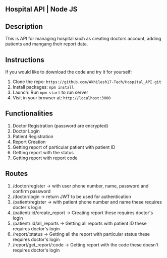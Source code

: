 ## Hospital API | Node JS

## Description

This is API for managing hospital such as creating doctors account, adding patients and mangang their report data.

## Instructions

If you would like to download the code and try it for yourself:

1. Clone the repo: `https://github.com/Akhilesh17-Tech/Hospital_API.git`
2. Install packages: `npm install`
3. Launch: Run `npm start` to run server
4. Visit in your browser at: `http://localhost:3000`

## Functionalities

1. Doctor Registration (password are encrypted)
2. Doctor Login
3. Patient Registration
4. Report Creation
5. Getting report of particular patient with patient ID
6. Getting report with the status
7. Getting report with report code

## Routes

1. /doctor/register -> with user phone number, name, password and confirm password
2. /doctor/login -> return JWT to be used for authentication
3. /patient/register -> with patient phone number and name these requires docter's login
4. /patient/:id/create_report -> Creating report these requires doctor's login
5. /patient/:id/all_reports -> Getting all reports with patient ID these requires doctor's login
6. /report/:status -> Getting all the report with particular status these requires doctor's login
7. /report/get_report/:code -> Getting report with the code these doesn't requires doctor's login

